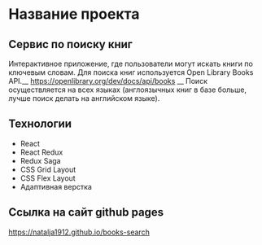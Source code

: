 # Название проекта
## Сервис по поиску книг
Интерактивное приложение, где пользователи могут искать книги по ключевым словам.
Для поиска книг используется Open Library Books API.__
https://openlibrary.org/dev/docs/api/books __
Поиск осуществляется на всех языках (англоязычных книг в базе больше, лучше поиск делать на английском языке).

## Технологии
 * React
 * React Redux
 * Redux Saga
 * CSS Grid Layout
 * CSS Flex Layout
 * Адаптивная верстка

## Ссылка на сайт github pages
https://natalja1912.github.io/books-search



